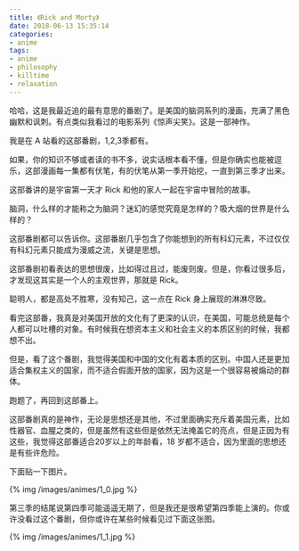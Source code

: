 ```yaml
---
title: 《Rick and Morty》
date: 2018-06-13 15:35:14
categories:
- anime
tags:
- anime
- philosophy
- killtime
- relaxation
---
```


哈哈，这是我最近追的最有意思的番剧了。是美国的脑洞系列的漫画，充满了黑色幽默和讽刺。有点类似我看过的电影系列《惊声尖笑》。这是一部神作。

<!--more-->

我是在 A 站看的这部番剧，1,2,3季都有。

如果，你的知识不够或者读的书不多，说实话根本看不懂，但是你确实也能被逗乐，这部漫画每一集都有伏笔，有的伏笔从第一季开始挖，一直到第三季才出来。

这部番讲的是宇宙第一天才 Rick 和他的家人一起在宇宙中冒险的故事。

脑洞，什么样的才能称之为脑洞？迷幻的感觉究竟是怎样的？吸大烟的世界是什么样的？

这部番剧都可以告诉你。这部番剧几乎包含了你能想到的所有科幻元素，不过仅仅有科幻元素只能成为漫威之流，关键是思想。

这部番剧初看表达的思想很废，比如得过且过，能废则废。但是，你看过很多后，才发现这其实是一个人的主观世界，那就是 Rick。

聪明人，都是高处不胜寒，没有知己，这一点在 Rick 身上展现的淋淋尽致。

看完这部番，我真是对美国开放的文化有了更深的认识，在美国，可能总统是每个人都可以吐槽的对象。有时候我在想资本主义和社会主义的本质区别的时候，我都想不出。

但是，看了这个番剧，我觉得美国和中国的文化有着本质的区别。中国人还是更加适合集权主义的国家，而不适合假面开放的国家，因为这是一个很容易被煽动的群体。

跑题了，再回到这部番上。

这部番剧真的是神作，无论是思想还是其他，不过里面确实充斥着美国元素，比如性器官、血腥之类的，但是虽然有这些但是依然无法掩盖它的亮点，但是正因为有这些，我觉得这部番适合20岁以上的年龄看，18
岁都不适合，因为里面的思想还是有些许危险。

下面贴一下图片。

{% img /images/animes/1_0.jpg %}

第三季的结尾说第四季可能遥遥无期了，但是我还是很希望第四季能上演的。你或许没看过这个番剧，但你或许在某些时候看见过下面这张图。

{% img /images/animes/1_1.jpg %}

